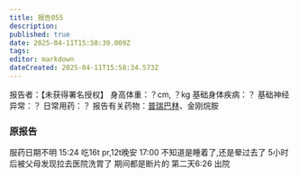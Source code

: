 ```yaml
---
title: 报告055
description: 
published: true
date: 2025-04-11T15:58:39.009Z
tags: 
editor: markdown
dateCreated: 2025-04-11T15:58:34.573Z
---
```


报告者：【未获得署名授权】
身高体重：？cm, ？kg
基础身体疾病：？
基础神经异常：？
日常用药：？
报告有关药物：[普瑞巴林](/PR80/)、金刚烷胺

### 原报告
服药日期不明
15:24 吃16t pr,12t晚安
17:00 不知道是睡着了,还是晕过去了
5小时后被父母发现拉去医院洗胃了
期间都是断片的
第二天6:26 出院
